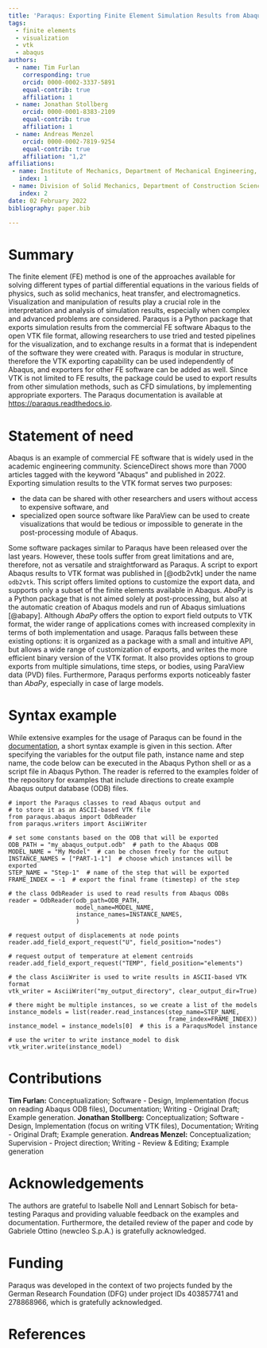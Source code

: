 ```yaml
---
title: 'Paraqus: Exporting Finite Element Simulation Results from Abaqus to VTK'
tags:
  - finite elements
  - visualization
  - vtk
  - abaqus
authors:
  - name: Tim Furlan
    corresponding: true
    orcid: 0000-0002-3337-5891
    equal-contrib: true
    affiliation: 1
  - name: Jonathan Stollberg
    orcid: 0000-0001-8383-2109
    equal-contrib: true
    affiliation: 1
  - name: Andreas Menzel
    orcid: 0000-0002-7819-9254
    equal-contrib: true
    affiliation: "1,2"
affiliations:
 - name: Institute of Mechanics, Department of Mechanical Engineering, TU Dortmund University, Leonhard-Euler-Str. 5, 44227 Dortmund, Germany
   index: 1
 - name: Division of Solid Mechanics, Department of Construction Sciences, Lund University, P.O. Box 118, SE-22100 Lund, Sweden
   index: 2
date: 02 February 2022
bibliography: paper.bib

---
```


# Summary

The finite element (FE) method is one of the approaches available for solving different types of partial differential equations in the various fields of physics, such as solid mechanics, heat transfer, and electromagnetics. Visualization and manipulation of results play a crucial role in the interpretation and analysis of simulation results, especially when complex and advanced problems are considered. Paraqus is a Python package that exports simulation results from the commercial FE software Abaqus to the open VTK file format, allowing researchers to use tried and tested pipelines for the visualization, and to exchange results in a format that is independent of the software they were created with. Paraqus is modular in structure, therefore the VTK exporting capability can be used independently of Abaqus, and exporters for other FE software can be added as well. Since VTK is not limited to FE results, the package could be used to export results from other simulation methods, such as CFD simulations, by implementing appropriate exporters. The Paraqus documentation is available at <https://paraqus.readthedocs.io>.

# Statement of need

Abaqus is an example of commercial FE software that is widely used in the academic engineering community. ScienceDirect shows more than 7000 articles tagged with the keyword "Abaqus" and published in 2022. Exporting simulation results to the VTK format serves two purposes: 

- the data can be shared with other researchers and users without access to expensive software, and 
- specialized open source software like ParaView can be used to create visualizations that would be tedious or impossible to generate in the post-processing module of Abaqus.

Some software packages similar to Paraqus have been released over the last years. However, these tools suffer from great limitations and are, therefore, not as versatile and straightforward as Paraqus. A script to export Abaqus results to VTK format was published in [@odb2vtk] under the name ``odb2vtk``. This script offers limited options to customize the export data, and supports only a subset of the finite elements available in Abaqus. *AbaPy* is a Python package that is not aimed solely at post-processing, but also at the automatic creation of Abaqus models and run of Abaqus simluations [@abapy]. Although *AbaPy* offers the option to export field outputs to VTK format, the wider range of applications comes with increased complexity in terms of both implementation and usage. Paraqus falls between these existing options: it is organized as a package with a small and intuitive API, but allows a wide range of customization of exports, and writes the more efficient binary version of the VTK format. It also provides options to group exports from multiple simulations, time steps, or bodies, using ParaView data (PVD) files. Furthermore, Paraqus performs exports noticeably faster than *AbaPy*, especially in case of large models.

# Syntax example

While extensive examples for the usage of Paraqus can be found in the [documentation](https://paraqus.readthedocs.io), a short syntax example is given in this section. After specifying the variables for the output file path, instance name and step name, the code below can be executed in the Abaqus Python shell or as a script file in Abaqus Python. The reader is referred to the examples folder of the repository for examples that include directions to create example Abaqus output database (ODB) files.

    # import the Paraqus classes to read Abaqus output and
    # to store it as an ASCII-based VTK file
    from paraqus.abaqus import OdbReader
    from paraqus.writers import AsciiWriter

    # set some constants based on the ODB that will be exported
    ODB_PATH = "my_abaqus_output.odb"  # path to the Abaqus ODB
    MODEL_NAME = "My Model"  # can be chosen freely for the output
    INSTANCE_NAMES = ["PART-1-1"]  # choose which instances will be exported
    STEP_NAME = "Step-1"  # name of the step that will be exported
    FRAME_INDEX = -1  # export the final frame (timestep) of the step

    # the class OdbReader is used to read results from Abaqus ODBs
    reader = OdbReader(odb_path=ODB_PATH,
                       model_name=MODEL_NAME,
                       instance_names=INSTANCE_NAMES,
                       )

    # request output of displacements at node points
    reader.add_field_export_request("U", field_position="nodes")
    
    # request output of temperature at element centroids
    reader.add_field_export_request("TEMP", field_position="elements")

    # the class AsciiWriter is used to write results in ASCII-based VTK format
    vtk_writer = AsciiWriter("my_output_directory", clear_output_dir=True)

    # there might be multiple instances, so we create a list of the models
    instance_models = list(reader.read_instances(step_name=STEP_NAME,
                                                 frame_index=FRAME_INDEX))
    instance_model = instance_models[0]  # this is a ParaqusModel instance

    # use the writer to write instance_model to disk
    vtk_writer.write(instance_model)


# Contributions

**Tim Furlan:** Conceptualization; Software - Design, Implementation (focus on reading Abaqus ODB files), Documentation; Writing - Original Draft; Example generation. **Jonathan Stollberg:** Conceptualization; Software - Design, Implementation (focus on writing VTK files), Documentation; Writing - Original Draft; Example generation. **Andreas Menzel:** Conceptualization; Supervision - Project direction; Writing - Review & Editing; Example generation

# Acknowledgements

The authors are grateful to Isabelle Noll and Lennart Sobisch for beta-testing Paraqus and providing valuable feedback on the examples and documentation. Furthermore, the detailed review of the paper and code by Gabriele Ottino (newcleo S.p.A.) is gratefully acknowledged.

# Funding

Paraqus was developed in the context of two projects funded by the German Research Foundation (DFG) under project IDs 403857741 and 278868966, which is gratefully acknowledged.

# References


